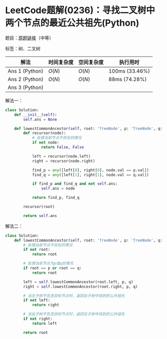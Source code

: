 # LeetCode题解(0236)：寻找二叉树中两个节点的最近公共祖先(Python)

题目：[原题链接](https://leetcode-cn.com/problems/lowest-common-ancestor-of-a-binary-tree/)（中等）

标签：树、二叉树

| 解法           | 时间复杂度 | 空间复杂度 | 执行用时       |
| -------------- | ---------- | ---------- | -------------- |
| Ans 1 (Python) | $O(N)$     | $O(N)$     | 100ms (33.46%) |
| Ans 2 (Python) | $O(N)$     | $O(N)$     | 88ms (74.28%)  |
| Ans 3 (Python) |            |            |                |

解法一：

```python
class Solution:
    def __init__(self):
        self.ans = None

    def lowestCommonAncestor(self, root: 'TreeNode', p: 'TreeNode', q: 'TreeNode') -> 'TreeNode':
        def recursor(node):
            # 处理当前节点不存在的情况
            if not node:
                return False, False

            left = recursor(node.left)
            right = recursor(node.right)

            find_p = any([left[0], right[0], node.val == p.val])
            find_q = any([left[1], right[1], node.val == q.val])

            if find_p and find_q and not self.ans:
                self.ans = node

            return find_p, find_q

        recursor(root)

        return self.ans
```

解法二：

```python
class Solution:
    def lowestCommonAncestor(self, root: 'TreeNode', p: 'TreeNode', q: 'TreeNode') -> 'TreeNode':
        # 处理当前节点不存在的情况
        if not root:
            return root

        # 处理当前节点为p或q的情况
        if root == p or root == q:
            return root

        left = self.lowestCommonAncestor(root.left, p, q)
        right = self.lowestCommonAncestor(root.right, p, q)

        # 当左子树不包含目标节点时，返回右子树中找到的公共祖先
        if not left:
            return right

        # 当右子树不包含目标节点时，返回左子树中找到的公共祖先
        if not right:
            return left

        return root
```